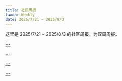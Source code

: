 ```yaml
---
title: 社区周报
taxon: Weekly
date: 2025/7/21 ~ 2025/8/3
---
```


这里是 2025/7/21 ~ 2025/8/3 的社区周报，为双周周报。

[+-](/weekly/weekly10/official.md#:embed)

[+-](/weekly/weekly10/projects.md#:embed)

[+-](/weekly/weekly10/packages.md#:embed)

[+-](/weekly/weekly10/community.md#:embed)
